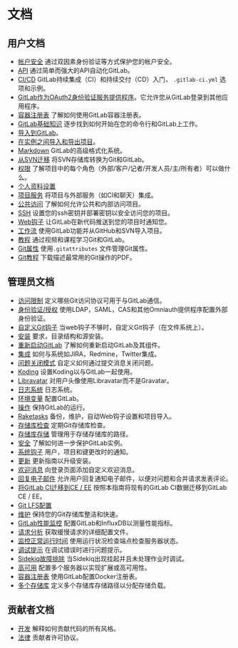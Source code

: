# 文档

## 用户文档

- [帐户安全](user/account/security.md) 通过双因素身份验证等方式保护您的帐户安全。
- [API](api/README.md) 通过简单而强大的API自动化GitLab。
- [CI/CD](ci/README.md) GitLab持续集成（CI）和持续交付（CD）入门， `.gitlab-ci.yml` 选项和示例。
- [GitLab作为OAuth2身份验证服务提供程序](integration/oauth_provider.md)。它允许您从GitLab登录到其他应用程序。
- [容器注册表](user/project/container_registry.md) 了解如何使用GitLab容器注册表。
- [GitLab基础知识](gitlab-basics/README.md) 逐步找到如何开始在您的命令行和GitLab上工作。
- [导入到GitLab](workflow/importing/README.md)。
- [在实例之间导入和导出项目](user/project/settings/import_export.md)。
- [Markdown](user/markdown.md) GitLab的高级格式化系统。
- [从SVN迁移](workflow/importing/migrating_from_svn.md) 将SVN存储库转换为Git和GitLab。
- [权限](user/permissions.md) 了解项目中的每个角色（外部/客户/记者/开发人员/主/所有者）可以做什么。
- [个人资料设置](profile/README.md)
- [项目服务](project_services/project_services.md) 将项目与外部服务（如CI和聊天）集成。
- [公共访问](public_access/public_access.md) 了解如何允许公共和内部访问项目。
- [SSH](ssh/README.md) 设置您的ssh密钥并部署密钥以安全访问您的项目。
- [Web钩子](web_hooks/web_hooks.md) 让GitLab在新代码推送到您的项目时通知您。
- [工作流](workflow/README.md) 使用GitLab功能并从GitHub和SVN导入项目。
- [教程](university/README.md) 通过视频和课程学习Git和GitLab。
- [Git属性](user/project/git_attributes.md) 使用`.gitattributes` 文件管理Git属性。
- [Git教程](https://gitlab.com/gitlab-com/marketing/raw/master/design/print/git-cheatsheet/print-pdf/git-cheatsheet.pdf) 下载描述最常用的Git操作的PDF。

## 管理员文档

- [访问限制](user/admin_area/settings/visibility_and_access_controls.md#enabled-git-access-protocols) 定义哪些Git访问协议可用于与GitLab通信。
- [身份验证/授权](administration/auth/README.md) 使用LDAP，SAML，CAS和其他Omniauth提供程序配置外部身份验证。
- [自定义Git钩子](administration/custom_hooks.md) 当web钩子不够时，自定义Git钩子（在文件系统上）。
- [安装](install/README.md) 要求，目录结构和源安装。
- [重新启动GitLab](administration/restart_gitlab.md) 了解如何重新启动GitLab及其组件。
- [集成](integration/README.md) 如何与系统如JIRA，Redmine，Twitter集成。
- [问题关闭模式](administration/issue_closing_pattern.md) 自定义如何通过提交消息关闭问题。
- [Koding](administration/integration/koding.md) 设置Koding以与GitLab一起使用。
- [Libravatar](customization/libravatar.md) 对用户头像使用Libravatar而不是Gravatar。
- [日志系统](administration/logs.md) 日志系统。
- [环境变量](administration/environment_variables.md) 配置GitLab。
- [操作](administration/operations.md) 保持GitLab的运行。
- [Raketasks](raketasks/README.md) 备份，维护，自动Web钩子设置和项目导入。
- [存储库检查](administration/repository_checks.md) 定期Git存储库检查。
- [存储库存储](administration/repository_storages.md) 管理用于存储存储库的路径。
- [安全](security/README.md) 了解如何进一步保护GitLab实例。
- [系统钩子](system_hooks/system_hooks.md) 用户，项目和键更改时的通知。
- [更新](update/README.md) 更新指南以升级安装。
- [欢迎消息](customization/welcome_message.md) 向登录页面添加自定义欢迎消息。
- [回复电子邮件](administration/reply_by_email.md) 允许用户回复通知电子邮件，以便对问题和合并请求发表评论。
- [将GitLab CI迁移到CE / EE](migrate_ci_to_ce/README.md) 按照本指南将现有的GitLab CI数据迁移到GitLab CE / EE。
- [Git LFS配置](workflow/lfs/lfs_administration.md)
- [维护](administration/housekeeping.md) 保持您的Git存储库整洁和快速。
- [GitLab性能监控](administration/monitoring/performance/introduction.md) 配置GitLab和InfluxDB以测量性能指标。
- [请求分析](administration/monitoring/performance/request_profiling.md) 获取缓慢请求的详细配置文件。
- [监控正常运行时间](user/admin_area/monitoring/health_check.md) 使用运行状况检查端点检查服务器状态。
- [调试提示](administration/troubleshooting/debug.md) 在调试错误时进行问题提示。
- [Sidekiq故障排除](administration/troubleshooting/sidekiq.md) 当Sidekiq出现挂起并且未处理作业时调试。
- [高可用](administration/high_availability/README.md) 配置多个服务器以实现扩展或高可用性。
- [容器注册表](administration/container_registry.md) 使用GitLab配置Docker注册表。
- [多个存储库](administration/repository_storages.md) 定义多个存储库存储路径以分配存储负载。

## 贡献者文档

- [开发](development/README.md) 解释如何贡献代码的所有风格。
- [法律](legal/README.md) 贡献者许可协议。
